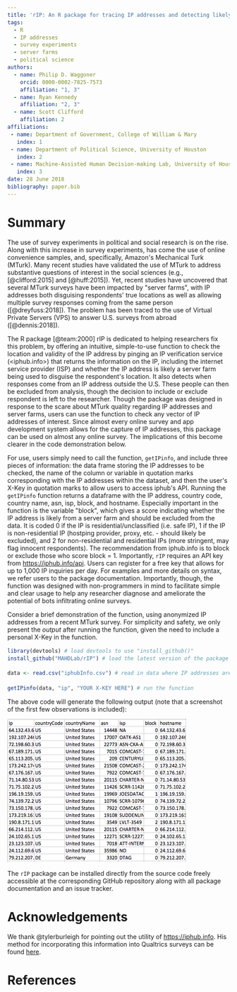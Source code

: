 ```yaml
---
title: 'rIP: An R package for tracing IP addresses and detecting likely responses from server farms'
tags:
  - R
  - IP addresses
  - survey experiments
  - server farms
  - political science
authors:
  - name: Philip D. Waggoner
    orcid: 0000-0002-7825-7573
    affiliation: "1, 3"
  - name: Ryan Kennedy
    affiliation: "2, 3"
  - name: Scott Clifford
    affiliation: 2
affiliations:
 - name: Department of Government, College of William & Mary
   index: 1
 - name: Department of Political Science, University of Houston
   index: 2
 - name: Machine-Assisted Human Decision-making Lab, University of Houston
   index: 3
date: 28 June 2018
bibliography: paper.bib
---
```


# Summary

The use of survey experiments in political and social research is on the rise. Along with this increase in survey experiments, has come the use of online convenience samples, and, specifically, Amazon's Mechanical Turk (MTurk). Many recent studies have validated the use of MTurk to address substantive questions of interest in the social sciences (e.g., [@clifford:2015] and [@huff:2015]). Yet, recent studies have uncovered that several MTurk surveys have been impacted by "server farms", with IP addresses both disguising respondents' true locations as well as allowing multiple survey responses coming from the same person ([@dreyfuss:2018]). The problem has been traced to the use of Virtual Private Servers (VPS) to answer U.S. surveys from abroad ([@dennis:2018]).

The R package [@team:2000] rIP is dedicated to helping researchers fix this problem, by offering an intuitive, simple-to-use function to check the location and validity of the IP address by pinging an IP verification service (<iphub.info>) that returns the information on the IP, including the internet service provider (ISP) and whether the IP address is likely a server farm being used to disguise the respondent's location. It also detects when responses come from an IP address outside the U.S. These people can then be excluded from analysis, though the decision to include or exclude respondent is left to the researcher. Though the package was designed in response to the scare about MTurk quality regarding IP addresses and server farms, users can use the function to check any vector of IP addresses of interest. Since almost every online survey and app development system allows for the capture of IP addresses, this package can be used on almost any online survey. The implications of this become clearer in the code demonstration below.

For use, users simply need to call the function, `getIPinfo`, and include three pieces of information: the data frame storing the IP addresses to be checked, the name of the column or variable in quotation marks corresponding with the IP addresses within the dataset, and then the user's X-Key in quotation marks to allow users to access iphub's API. Running the `getIPinfo` function returns a dataframe with the IP address, country code, country name, asn, isp, block, and hostname. Especially important in the function is the variable "block", which gives a score indicating whether the IP address is likely from a server farm and should be excluded from the data. It is coded 0 if the IP is residential/unclassified (i.e. safe IP), 1 if the IP is non-residential IP (hostping provider, proxy, etc. - should likely be excluded), and 2 for non-residential and residential IPs (more stringent, may flag innocent respondents). The recommendation from iphub.info is to block or exclude those who score block = 1. Importantly, `rIP` requires an API key from <https://iphub.info/api>. Users can register for a free key that allows for up to 1,000 IP inquiries per day. For examples and more details on syntax, we refer users to the package documentation. Importantly, though, the function was designed with non-programmers in mind to facilitate simple and clear usage to help any researcher diagnose and ameliorate the potential of bots infiltrating online surveys. 

Consider a brief demonstration of the function, using anonymized IP addresses from a recent MTurk survey. For simplicity and safety, we only present the _output_ after running the function, given the need to include a personal X-Key in the function.

```R
library(devtools) # load devtools to use "install_github()"
install_github("MAHDLab/rIP") # load the latest version of the package

data <- read.csv("iphubInfo.csv") # read in data where IP addresses are stored

getIPinfo(data, "ip", "YOUR X-KEY HERE") # run the function
```

The above code will generate the following output (note that a screenshot of the first few observations is included):

![Sample Output from rIP.](output.png)

The `rIP` package can be installed directly from the source code freely accessible at the corresponding GitHub repository along with all package documentation and an issue tracker.

# Acknowledgements

We thank @tylerburleigh for pointing out the utility of <https://iphub.info>. His method for incorporating this information into Qualtrics surveys can be found [here](https://twitter.com/tylerburleigh/status/1042528912511848448?s=19).

# References
